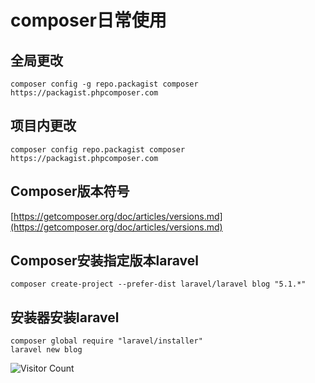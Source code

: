 # composer日常使用

## 全局更改
```
composer config -g repo.packagist composer https://packagist.phpcomposer.com
```

## 项目内更改
```
composer config repo.packagist composer https://packagist.phpcomposer.com
```

## Composer版本符号
[https://getcomposer.org/doc/articles/versions.md](https://getcomposer.org/doc/articles/versions.md)

## Composer安装指定版本laravel
```
composer create-project --prefer-dist laravel/laravel blog "5.1.*"
```

## 安装器安装laravel
```
composer global require "laravel/installer"
laravel new blog
```

![Visitor Count](https://profile-counter.glitch.me/brotherbigbao/count.svg)